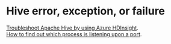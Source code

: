 <properties
  pageTitle=""
  description="Hive error, exception, or failure"
  Service="microsoft.hdinsight"
  resource="clusters"
  authors=""
  msauthor=""
  displayOrder="1"
  selfHelpType="resource"
  supportTopicIds="32629059"
  resourceTags=""
  productPesIds="15078"
  cloudEnvironments="Cloud"
  ArticleId="01134744-61a4-41a0-86a9-0b2c8956f820"
/>

# Hive error, exception, or failure

[Troubleshoot Apache Hive by using Azure HDInsight](https://docs.microsoft.com/en-us/azure/hdinsight/hdinsight-troubleshoot-hive).<br>
[How to find out which process is listening upon a port](https://debian-administration.org/article/184/How_to_find_out_which_process_is_listening_upon_a_port).<br>
